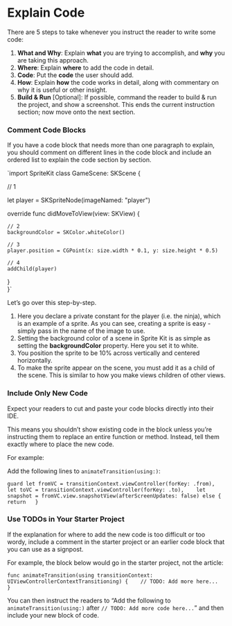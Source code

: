 # Explain Code

There are 5 steps to take whenever you instruct the reader to write some code:

1. **What and Why**: Explain **what** you are trying to accomplish, and **why** you are taking this approach.
2. **Where**: Explain **where** to add the code in detail.
3. **Code**: Put the **code** the user should add.
4. **How**: Explain **how** the code works in detail, along with commentary on why it is useful or other insight.
5. **Build & Run** \[Optional\]: If possible, command the reader to build & run the project, and show a screenshot. This ends the current instruction section; now move onto the next section.

### **Comment Code Blocks**

If you have a code block that needs more than one paragraph to explain, you should comment on different lines in the code block and include an ordered list to explain the code section by section.

`import SpriteKit class GameScene: SKScene {  
  
  // 1  
  
  let player = SKSpriteNode(imageNamed: "player")  
  
  override func didMoveToView(view: SKView) {  
  
    // 2  
    backgroundColor = SKColor.whiteColor()  
  
    // 3  
    player.position = CGPoint(x: size.width * 0.1, y: size.height * 0.5)  
  
    // 4  
    addChild(player)  
  }  
}`

Let’s go over this step-by-step.

1. Here you declare a private constant for the player \(i.e. the ninja\), which is an example of a sprite. As you can see, creating a sprite is easy - simply pass in the name of the image to use.
2. Setting the background color of a scene in Sprite Kit is as simple as setting the **backgroundColor** property. Here you set it to white.
3. You position the sprite to be 10% across vertically and centered horizontally.
4. To make the sprite appear on the scene, you must add it as a child of the scene. This is similar to how you make views children of other views.

### **Include Only New Code**

Expect your readers to cut and paste your code blocks directly into their IDE.

This means you shouldn’t show existing code in the block unless you’re instructing them to replace an entire function or method. Instead, tell them exactly where to place the new code.

For example:

Add the following lines to `animateTransition(using:)`:

`guard let fromVC = transitionContext.viewController(forKey: .from),   
let toVC = transitionContext.viewController(forKey: .to),   
let snapshot = fromVC.view.snapshotView(afterScreenUpdates: false) else {  
  return  
}`

### **Use TODOs in Your Starter Project**

If the explanation for where to add the new code is too difficult or too wordy, include a comment in the starter project or an earlier code block that you can use as a signpost.

For example, the block below would go in the starter project, not the article:

`func animateTransition(using transitionContext: UIViewControllerContextTransitioning) {   
  // TODO: Add more here...   
}`

You can then instruct the readers to “Add the following to `animateTransition(using:)` after `// TODO: Add more code here...`” and then include your new block of code.

